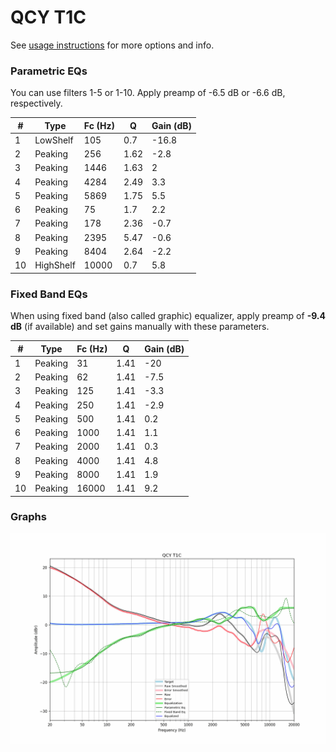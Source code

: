 # QCY T1C
See [usage instructions](https://github.com/jaakkopasanen/AutoEq#usage) for more options and info.

### Parametric EQs
You can use filters 1-5 or 1-10. Apply preamp of -6.5 dB or -6.6 dB, respectively.

|   # | Type      |   Fc (Hz) |    Q |   Gain (dB) |
|-----|-----------|-----------|------|-------------|
|   1 | LowShelf  |       105 | 0.7  |       -16.8 |
|   2 | Peaking   |       256 | 1.62 |        -2.8 |
|   3 | Peaking   |      1446 | 1.63 |         2   |
|   4 | Peaking   |      4284 | 2.49 |         3.3 |
|   5 | Peaking   |      5869 | 1.75 |         5.5 |
|   6 | Peaking   |        75 | 1.7  |         2.2 |
|   7 | Peaking   |       178 | 2.36 |        -0.7 |
|   8 | Peaking   |      2395 | 5.47 |        -0.6 |
|   9 | Peaking   |      8404 | 2.64 |        -2.2 |
|  10 | HighShelf |     10000 | 0.7  |         5.8 |

### Fixed Band EQs
When using fixed band (also called graphic) equalizer, apply preamp of **-9.4 dB** (if available) and set gains manually with these parameters.

|   # | Type    |   Fc (Hz) |    Q |   Gain (dB) |
|-----|---------|-----------|------|-------------|
|   1 | Peaking |        31 | 1.41 |       -20   |
|   2 | Peaking |        62 | 1.41 |        -7.5 |
|   3 | Peaking |       125 | 1.41 |        -3.3 |
|   4 | Peaking |       250 | 1.41 |        -2.9 |
|   5 | Peaking |       500 | 1.41 |         0.2 |
|   6 | Peaking |      1000 | 1.41 |         1.1 |
|   7 | Peaking |      2000 | 1.41 |         0.3 |
|   8 | Peaking |      4000 | 1.41 |         4.8 |
|   9 | Peaking |      8000 | 1.41 |         1.9 |
|  10 | Peaking |     16000 | 1.41 |         9.2 |

### Graphs
![](./QCY%20T1C.png)
